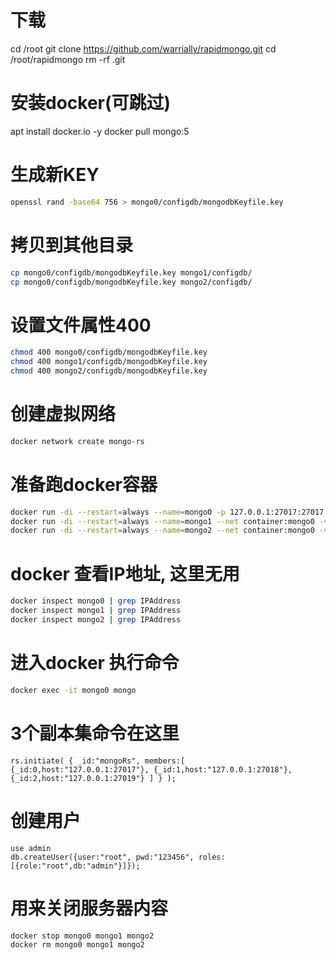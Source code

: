 # 下载
cd /root
git clone https://github.com/warrially/rapidmongo.git
cd /root/rapidmongo
rm -rf .git

# 安装docker(可跳过)
apt install docker.io -y
docker pull mongo:5

# 生成新KEY 
```bash
openssl rand -base64 756 > mongo0/configdb/mongodbKeyfile.key
```
# 拷贝到其他目录
```bash
cp mongo0/configdb/mongodbKeyfile.key mongo1/configdb/
cp mongo0/configdb/mongodbKeyfile.key mongo2/configdb/
```

# 设置文件属性400
```bash
chmod 400 mongo0/configdb/mongodbKeyfile.key 
chmod 400 mongo1/configdb/mongodbKeyfile.key 
chmod 400 mongo2/configdb/mongodbKeyfile.key 
```



# 创建虚拟网络
```bash
docker network create mongo-rs
```

# 准备跑docker容器
```bash
docker run -di --restart=always --name=mongo0 -p 127.0.0.1:27017:27017 -p 127.0.0.1:27018:27018 -p 127.0.0.1:27019:27019 -v /root/rapidmongo/mongo0/configdb:/data/configdb/ -v /root/rapidmongo/mongo0/db/:/data/db/  mongo:5  --replSet "mongoRs" --bind_ip_all -f /data/configdb/mongod.conf 
docker run -di --restart=always --name=mongo1 --net container:mongo0 -v /root/rapidmongo/mongo1/configdb:/data/configdb/ -v /root/rapidmongo/mongo1/db/:/data/db/  mongo:5  --replSet "mongoRs" --bind_ip_all -f /data/configdb/mongod.conf
docker run -di --restart=always --name=mongo2 --net container:mongo0 -v /root/rapidmongo/mongo2/configdb:/data/configdb/ -v /root/rapidmongo/mongo2/db/:/data/db/  mongo:5  --replSet "mongoRs" --bind_ip_all -f /data/configdb/mongod.conf
```

# docker 查看IP地址,  这里无用
```bash
docker inspect mongo0 | grep IPAddress
docker inspect mongo1 | grep IPAddress
docker inspect mongo2 | grep IPAddress
```


# 进入docker 执行命令
```bash
docker exec -it mongo0 mongo
```


# 3个副本集命令在这里
```mongodb
rs.initiate( { _id:"mongoRs", members:[ {_id:0,host:"127.0.0.1:27017"}, {_id:1,host:"127.0.0.1:27018"}, {_id:2,host:"127.0.0.1:27019"} ] } );
```

# 创建用户
```mongodb
use admin
db.createUser({user:"root", pwd:"123456", roles:[{role:"root",db:"admin"}]});
```

# 用来关闭服务器内容
```bash
docker stop mongo0 mongo1 mongo2
docker rm mongo0 mongo1 mongo2
```
